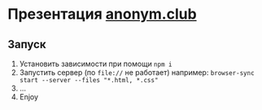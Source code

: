 # Презентация [anonym.club](http://anonym.club)

## Запуск
1. Установить зависимости при помощи `npm i`
2. Запустить сервер (по `file://` не работает)
		например: `browser-sync start --server --files "*.html, *.css"`
3. ...
4. Enjoy
